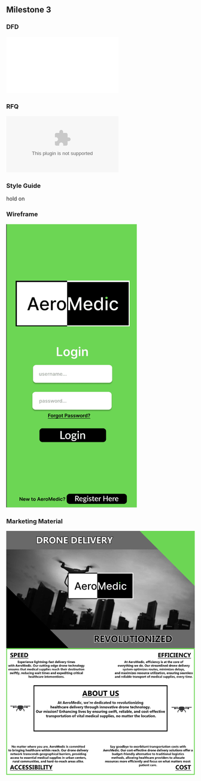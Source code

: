 ## Milestone 3 

### DFD 
![AreoMedic DFD](PandaDFD.drawio.pdf)
### RFQ
![RFQ](https://github.com/cis-famu/design-project-pandas/blob/450781c3aee0b3375444fcc633ef6d4f02130a22/Request%20for%20Quote.docx)
### Style Guide
hold on
### Wireframe
![AreoMedic Prototype](AeroMedic_Prototype.gif)
### Marketing Material
![AreoMedic Flyer](FLYER.png)
